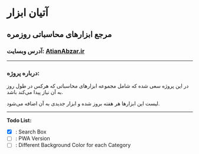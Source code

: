 # آتیان ابزار

## مرجع ابزارهای محاسباتی روزمره

### آدرس وبسایت: [AtianAbzar.ir](https://atianabzar.ir)

---

### درباره پروژه:

در این پروژه سعی شده که شامل مجموعه ابزارهای محاسباتی که هرکس در طول روز به آن نیاز پیدا می‌کند باشد.

لیست این ابزارها هر هفته بروز شده و ابزار جدیدی به آن اضافه می‌شود.

---

**Todo List:**

-  [x] : Search Box
-  [ ] : PWA Version
-  [ ] : Different Background Color for each Category
